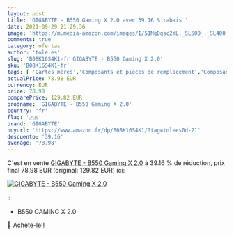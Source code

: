 ```yaml
---
layout: post
title: 'GIGABYTE - B550 Gaming X 2.0 avec 39.16 % rabais '
date: 2021-09-29 21:29:36
image: 'https://m.media-amazon.com/images/I/51MgDqsc2YL._SL500_._SL400_.jpg'
comments: true
category: ofertas
author: 'tole.es'
slug: 'B08K16S4K1-fr GIGABYTE - B550 Gaming X 2.0'
sku: 'B08K16S4K1-fr'
tags: [ 'Cartes mères','Composants et pièces de remplacement','Composants internes','Informatique','gigabyte', ]
actualPrice: 78.98 EUR
currency: EUR
price: 78.98
comparePrice: 129.82 EUR
prodname: 'GIGABYTE - B550 Gaming X 2.0'
country: 'fr'
flag: '🇫🇷'
brand: 'GIGABYTE'
buyurl: 'https://www.amazon.fr/dp/B08K16S4K1/?tag=tolees0d-21'
descuento: '39.16'
average: '78.98'
---
```


C'est en vente [GIGABYTE - B550 Gaming X 2.0](https://www.amazon.fr/dp/B08K16S4K1/?tag=tolees0d-21)  à  39.16 % de réduction, prix final  78.98 EUR (original: 129.82 EUR) ici:

[![GIGABYTE - B550 Gaming X 2.0](https://m.media-amazon.com/images/I/51MgDqsc2YL._SL500_._SL400_.jpg)](https://www.amazon.fr/dp/B08K16S4K1/?tag=tolees0d-21)

ℹ️:

- B550 GAMING X 2.0

[🛒 Achète-le!!](https://www.amazon.fr/dp/B08K16S4K1/?tag=tolees0d-21)

